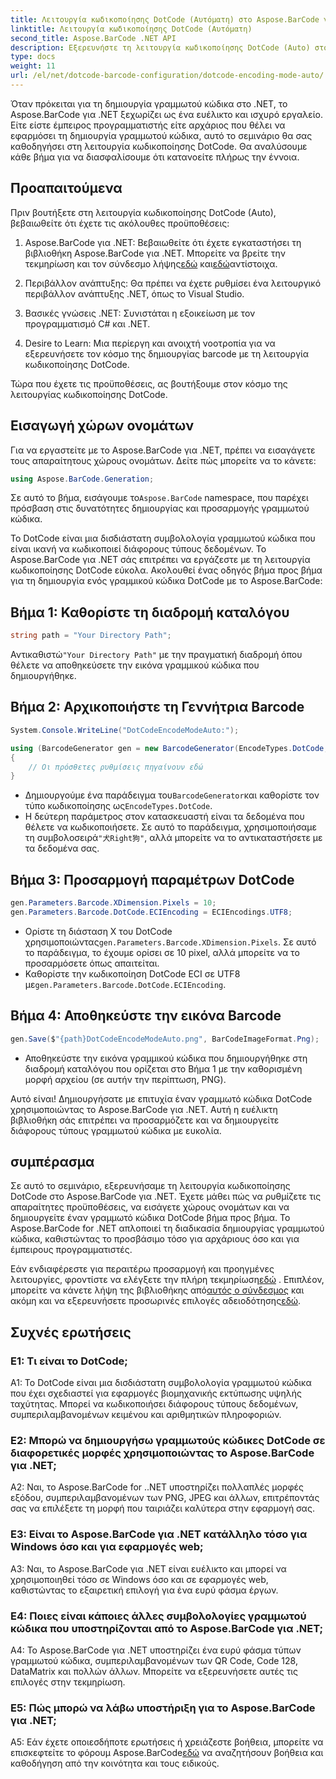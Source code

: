 ```yaml
---
title: Λειτουργία κωδικοποίησης DotCode (Αυτόματη) στο Aspose.BarCode για .NET
linktitle: Λειτουργία κωδικοποίησης DotCode (Αυτόματη)
second_title: Aspose.BarCode .NET API
description: Εξερευνήστε τη λειτουργία κωδικοποίησης DotCode (Auto) στο Aspose.BarCode για .NET, ένα ισχυρό εργαλείο για τη δημιουργία γραμμωτού κώδικα. Μάθετε πώς να δημιουργείτε γραμμωτούς κώδικες DotCode βήμα προς βήμα. Ελέγξτε την τεκμηρίωση, κατεβάστε τη βιβλιοθήκη και λάβετε προσωρινές άδειες.
type: docs
weight: 11
url: /el/net/dotcode-barcode-configuration/dotcode-encoding-mode-auto/
---
```

Όταν πρόκειται για τη δημιουργία γραμμωτού κώδικα στο .NET, το Aspose.BarCode για .NET ξεχωρίζει ως ένα ευέλικτο και ισχυρό εργαλείο. Είτε είστε έμπειρος προγραμματιστής είτε αρχάριος που θέλει να εφαρμόσει τη δημιουργία γραμμωτού κώδικα, αυτό το σεμινάριο θα σας καθοδηγήσει στη λειτουργία κωδικοποίησης DotCode. Θα αναλύσουμε κάθε βήμα για να διασφαλίσουμε ότι κατανοείτε πλήρως την έννοια.

## Προαπαιτούμενα

Πριν βουτήξετε στη λειτουργία κωδικοποίησης DotCode (Auto), βεβαιωθείτε ότι έχετε τις ακόλουθες προϋποθέσεις:

1.  Aspose.BarCode για .NET: Βεβαιωθείτε ότι έχετε εγκαταστήσει τη βιβλιοθήκη Aspose.BarCode για .NET. Μπορείτε να βρείτε την τεκμηρίωση και τον σύνδεσμο λήψης[εδώ](https://reference.aspose.com/barcode/net/) και[εδώ](https://releases.aspose.com/barcode/net/)αντίστοιχα.

2. Περιβάλλον ανάπτυξης: Θα πρέπει να έχετε ρυθμίσει ένα λειτουργικό περιβάλλον ανάπτυξης .NET, όπως το Visual Studio.

3. Βασικές γνώσεις .NET: Συνιστάται η εξοικείωση με τον προγραμματισμό C# και .NET.

4. Desire to Learn: Μια περίεργη και ανοιχτή νοοτροπία για να εξερευνήσετε τον κόσμο της δημιουργίας barcode με τη λειτουργία κωδικοποίησης DotCode.

Τώρα που έχετε τις προϋποθέσεις, ας βουτήξουμε στον κόσμο της λειτουργίας κωδικοποίησης DotCode.

## Εισαγωγή χώρων ονομάτων

Για να εργαστείτε με το Aspose.BarCode για .NET, πρέπει να εισαγάγετε τους απαραίτητους χώρους ονομάτων. Δείτε πώς μπορείτε να το κάνετε:

```csharp
using Aspose.BarCode.Generation;
```

 Σε αυτό το βήμα, εισάγουμε το`Aspose.BarCode` namespace, που παρέχει πρόσβαση στις δυνατότητες δημιουργίας και προσαρμογής γραμμωτού κώδικα.

Το DotCode είναι μια δισδιάστατη συμβολολογία γραμμωτού κώδικα που είναι ικανή να κωδικοποιεί διάφορους τύπους δεδομένων. Το Aspose.BarCode για .NET σάς επιτρέπει να εργάζεστε με τη λειτουργία κωδικοποίησης DotCode εύκολα. Ακολουθεί ένας οδηγός βήμα προς βήμα για τη δημιουργία ενός γραμμικού κώδικα DotCode με το Aspose.BarCode:

## Βήμα 1: Καθορίστε τη διαδρομή καταλόγου

```csharp
string path = "Your Directory Path";
```

 Αντικαθιστώ`"Your Directory Path"` με την πραγματική διαδρομή όπου θέλετε να αποθηκεύσετε την εικόνα γραμμικού κώδικα που δημιουργήθηκε.

## Βήμα 2: Αρχικοποιήστε τη Γεννήτρια Barcode

```csharp
System.Console.WriteLine("DotCodeEncodeModeAuto:");

using (BarcodeGenerator gen = new BarcodeGenerator(EncodeTypes.DotCode, "犬Right狗"))
{
    // Οι πρόσθετες ρυθμίσεις πηγαίνουν εδώ
}
```

-  Δημιουργούμε ένα παράδειγμα του`BarcodeGenerator`και καθορίστε τον τύπο κωδικοποίησης ως`EncodeTypes.DotCode`.
-  Η δεύτερη παράμετρος στον κατασκευαστή είναι τα δεδομένα που θέλετε να κωδικοποιήσετε. Σε αυτό το παράδειγμα, χρησιμοποιήσαμε τη συμβολοσειρά`"犬Right狗"`, αλλά μπορείτε να το αντικαταστήσετε με τα δεδομένα σας.

## Βήμα 3: Προσαρμογή παραμέτρων DotCode

```csharp
gen.Parameters.Barcode.XDimension.Pixels = 10;
gen.Parameters.Barcode.DotCode.ECIEncoding = ECIEncodings.UTF8;
```

-  Ορίστε τη διάσταση Χ του DotCode χρησιμοποιώντας`gen.Parameters.Barcode.XDimension.Pixels`. Σε αυτό το παράδειγμα, το έχουμε ορίσει σε 10 pixel, αλλά μπορείτε να το προσαρμόσετε όπως απαιτείται.
-  Καθορίστε την κωδικοποίηση DotCode ECI σε UTF8 με`gen.Parameters.Barcode.DotCode.ECIEncoding`.

## Βήμα 4: Αποθηκεύστε την εικόνα Barcode

```csharp
gen.Save($"{path}DotCodeEncodeModeAuto.png", BarCodeImageFormat.Png);
```

- Αποθηκεύστε την εικόνα γραμμικού κώδικα που δημιουργήθηκε στη διαδρομή καταλόγου που ορίζεται στο Βήμα 1 με την καθορισμένη μορφή αρχείου (σε αυτήν την περίπτωση, PNG).

Αυτό είναι! Δημιουργήσατε με επιτυχία έναν γραμμωτό κώδικα DotCode χρησιμοποιώντας το Aspose.BarCode για .NET. Αυτή η ευέλικτη βιβλιοθήκη σάς επιτρέπει να προσαρμόζετε και να δημιουργείτε διάφορους τύπους γραμμωτού κώδικα με ευκολία.

## συμπέρασμα

Σε αυτό το σεμινάριο, εξερευνήσαμε τη λειτουργία κωδικοποίησης DotCode στο Aspose.BarCode για .NET. Έχετε μάθει πώς να ρυθμίζετε τις απαραίτητες προϋποθέσεις, να εισάγετε χώρους ονομάτων και να δημιουργείτε έναν γραμμωτό κώδικα DotCode βήμα προς βήμα. Το Aspose.BarCode for .NET απλοποιεί τη διαδικασία δημιουργίας γραμμωτού κώδικα, καθιστώντας το προσβάσιμο τόσο για αρχάριους όσο και για έμπειρους προγραμματιστές.

 Εάν ενδιαφέρεστε για περαιτέρω προσαρμογή και προηγμένες λειτουργίες, φροντίστε να ελέγξετε την πλήρη τεκμηρίωση[εδώ](https://reference.aspose.com/barcode/net/) . Επιπλέον, μπορείτε να κάνετε λήψη της βιβλιοθήκης από[αυτός ο σύνδεσμος](https://releases.aspose.com/barcode/net/) και ακόμη και να εξερευνήσετε προσωρινές επιλογές αδειοδότησης[εδώ](https://purchase.aspose.com/temporary-license/).

## Συχνές ερωτήσεις

### Ε1: Τι είναι το DotCode;

A1: Το DotCode είναι μια δισδιάστατη συμβολολογία γραμμωτού κώδικα που έχει σχεδιαστεί για εφαρμογές βιομηχανικής εκτύπωσης υψηλής ταχύτητας. Μπορεί να κωδικοποιήσει διάφορους τύπους δεδομένων, συμπεριλαμβανομένων κειμένου και αριθμητικών πληροφοριών.

### Ε2: Μπορώ να δημιουργήσω γραμμωτούς κώδικες DotCode σε διαφορετικές μορφές χρησιμοποιώντας το Aspose.BarCode για .NET;

A2: Ναι, το Aspose.BarCode for ..NET υποστηρίζει πολλαπλές μορφές εξόδου, συμπεριλαμβανομένων των PNG, JPEG και άλλων, επιτρέποντάς σας να επιλέξετε τη μορφή που ταιριάζει καλύτερα στην εφαρμογή σας.

### Ε3: Είναι το Aspose.BarCode για .NET κατάλληλο τόσο για Windows όσο και για εφαρμογές web;

A3: Ναι, το Aspose.BarCode για .NET είναι ευέλικτο και μπορεί να χρησιμοποιηθεί τόσο σε Windows όσο και σε εφαρμογές web, καθιστώντας το εξαιρετική επιλογή για ένα ευρύ φάσμα έργων.

### Ε4: Ποιες είναι κάποιες άλλες συμβολολογίες γραμμωτού κώδικα που υποστηρίζονται από το Aspose.BarCode για .NET;

A4: Το Aspose.BarCode για .NET υποστηρίζει ένα ευρύ φάσμα τύπων γραμμωτού κώδικα, συμπεριλαμβανομένων των QR Code, Code 128, DataMatrix και πολλών άλλων. Μπορείτε να εξερευνήσετε αυτές τις επιλογές στην τεκμηρίωση.

### Ε5: Πώς μπορώ να λάβω υποστήριξη για το Aspose.BarCode για .NET;

 A5: Εάν έχετε οποιεσδήποτε ερωτήσεις ή χρειάζεστε βοήθεια, μπορείτε να επισκεφτείτε το φόρουμ Aspose.BarCode[εδώ](https://forum.aspose.com/c/barcode/13) να αναζητήσουν βοήθεια και καθοδήγηση από την κοινότητα και τους ειδικούς.
